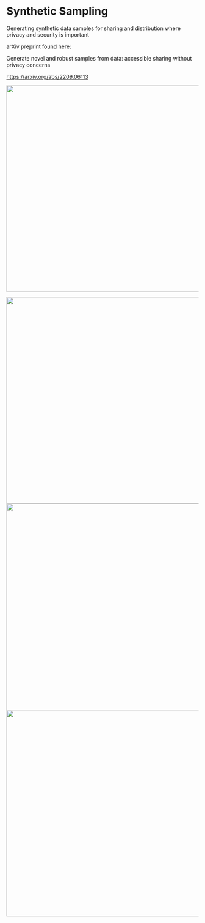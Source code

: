 # Synthetic Sampling
Generating synthetic data samples for sharing and distribution where privacy and security is important



arXiv preprint found here:

Generate novel and robust samples from data: accessible sharing without privacy concerns

https://arxiv.org/abs/2209.06113


  <img width="1040" height="540" src="https://raw.githubusercontent.com/AskExplain/synthetic_sampling/alpha_test_2022.1/synthetic_method_Q4.2022_private_synthetic_example.png">
  
  <spacer type="horizontal" width="500" height="500">  </spacer>
  
  <img width="1040" height="540" src="https://raw.githubusercontent.com/AskExplain/synthetic_sampling/alpha_test_2022.1/synthetic_method_Q4.2022_private_synthetic_map.png">
  
  
  <img width="1040" height="540" src="https://raw.githubusercontent.com/AskExplain/synthetic_sampling/alpha_test_2022.1/synthetic_method_Q4.2022_private_synthetic_amplifier.png">
  
  
  <img width="1040" height="540" src="https://raw.githubusercontent.com/AskExplain/synthetic_sampling/alpha_test_2022.1/synthetic_method_Q4.2022_private_synthetic_performance_synthetic_distribution.png">
